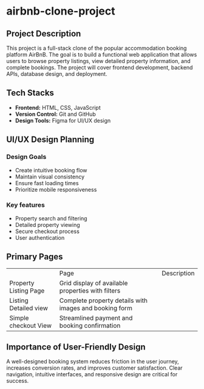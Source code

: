 # airbnb-clone-project
<h2>Project Description</h2>
<p>This project is a full-stack clone of the popular accommodation booking platform AirBnB. The goal is to build a functional web application that allows users to browse property listings, view detailed property information, and complete bookings. The project will cover frontend development, backend APIs, database design, and deployment.</p>
<h2>Tech Stacks</h2>
<ul>
  <li><strong>Frontend:</strong> HTML, CSS, JavaScript</li>
   <li><strong>Version Control:</strong> Git and GitHub</li> 
    <li><strong>Design Tools:</strong> Figma for UI/UX design</li>
</ul>
<section>
  <h2>UI/UX Design Planning</h2>
  <h3>Design Goals</h3>
  <ul>
    <li>Create intuitive booking flow</li>
    <li>Maintain visual consistency</li>
    <li>Ensure fast loading times</li>
    <li>Prioritize mobile responsiveness</li>
  </ul>
  <h3>Key features</h3>
  <ul>
    <li>Property search and filtering</li>
    <li>Detailed property viewing</li>
    <li>Secure checkout process</li>
    <li>User authentication</li>
  </ul>
   <table>
   <thead>
  <h2>Primary Pages</h2>
   </thead>
  <tbody>
     <th>
      <td>Page</td>
      <td>Description</td>
    </th>
     <tr>
       <td>Property Listing Page</td>
       <td>Grid display of available properties with filters</td>
     </tr>
     <tr>
       <td>Listing Detailed view</td>
       <td>Complete property details with images and booking form</td>
     </tr>
     <tr>
       <td>Simple checkout View</td>
       <td>Streamlined payment and booking confirmation</td>
     </tr>
  </tbody>
 </table>
<h2>Importance of User-Friendly Design</h2>
  <p>A well-designed booking system reduces friction in the user journey, increases conversion rates, and improves customer satisfaction. Clear navigation, intuitive interfaces, and responsive design are critical for success.</p>
</section>
